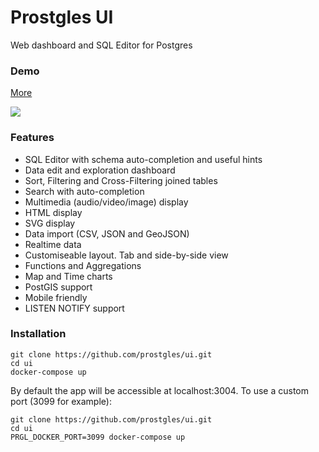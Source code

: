 # Prostgles UI

Web dashboard and SQL Editor for Postgres

### Demo

[More](https://prostgles.com/ui)
<p float="left">
  <img src="https://prostgles.com/ui-vids/screenshot2.png" />  
</p>

### Features

* SQL Editor with schema auto-completion and useful hints
* Data edit and exploration dashboard
* Sort, Filtering and Cross-Filtering joined tables
* Search with auto-completion
* Multimedia (audio/video/image) display
* HTML display
* SVG display
* Data import (CSV, JSON and GeoJSON)
* Realtime data
* Customiseable layout. Tab and side-by-side view
* Functions and Aggregations
* Map and Time charts
* PostGIS support
* Mobile friendly
* LISTEN NOTIFY support


### Installation


```
git clone https://github.com/prostgles/ui.git
cd ui
docker-compose up 
```

By default the app will be accessible at localhost:3004.
To use a custom port (3099 for example):

```
git clone https://github.com/prostgles/ui.git
cd ui
PRGL_DOCKER_PORT=3099 docker-compose up 
```